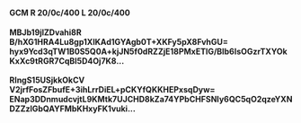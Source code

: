 #### GCM R 20/0c/400 L 20/0c/400
**MBJb19jlZDvahi8R**<br/>**B/hXG1HRA4Lu8gp1XlKAd1GYAgb0T+XKFy5pX8FvhGU=**<br/>**hyx9Ycd3qTW1B0S5Q0A+kjJN5f0dRZZjE18PMxETIG/BIb6IsOGzrTXYOkKxXc9tRGR7CqBI5D4Oj7K8...**<br/><br/>
**RIngS15USjkkOkCV**<br/>**V2jrfFosZFbufE+3ihLrrDiEL+pCKYfQKKHEPxsqDyw=**<br/>**ENap3DDnmudcvjtL9KMtk7UJCHD8kZa74YPbCHFSNIy6QC5qO2qzeYXNDZZzlGbQAYFMbKHxyFK1vuki...**